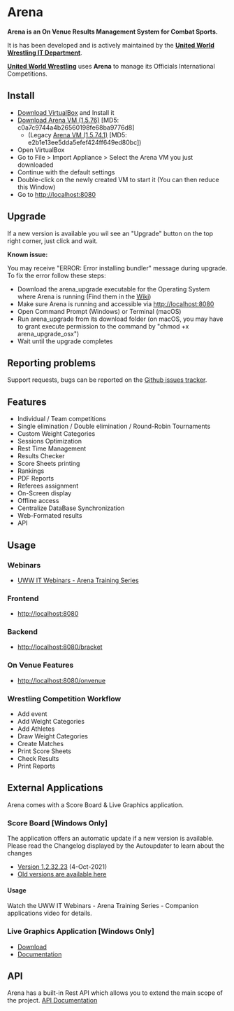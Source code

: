 # Arena

**Arena is an On Venue Results Management System for Combat Sports.**

It is has been developed and is actively maintained by the **[United World Wrestling IT Department](http://uww.io)**.

**[United World Wrestling](https://unitedworldwrestling.org)** uses **Arena** to manage its Officials International Competitions.

## Install

- [Download VirtualBox](https://www.virtualbox.org/wiki/Downloads) and Install it
- [Download Arena VM (1.5.76)](https://we.tl/t-zIFQfJSnGi) [MD5: c0a7c9744a4b26560198fe68ba9776d8]
    - (Legacy [Arena VM (1.5.74.1)](https://we.tl/t-BPiEKwEXGo) [MD5: e2b1e13ee5dda5efef424ff649ed80bc])
- Open VirtualBox
- Go to File > Import Appliance > Select the Arena VM you just downloaded
- Continue with the default settings
- Double-click on the newly created VM to start it (You can then reduce this Window)
- Go to [http://localhost:8080](http://localhost:8080/)

## Upgrade

If a new version is available you wil see an "Upgrade" button on the top right corner, just click and wait.

**Known issue:** 

You may receive "ERROR: Error installing bundler" message during upgrade. To fix the error follow these steps:
- Download the arena_upgrade executable for the Operating System where Arena is running (Find them in the [Wiki](https://github.com/unitedworldwrestling/arena-public/wiki/How-to-use-arena_upgrade-application))
- Make sure Arena is running and accessible via [http://localhost:8080](http://localhost:8080/)
- Open Command Prompt (Windows) or Terminal (macOS)
- Run arena_upgrade from its download folder (on macOS, you may have to grant execute permission to the command by "chmod +x arena_upgrade_osx")
- Wait until the upgrade completes

## Reporting problems

Support requests, bugs can be reported on the [Github issues tracker](https://github.com/unitedworldwrestling/arena-public/issues).

## Features

- Individual / Team competitions
- Single elimination / Double elimination / Round-Robin Tournaments
- Custom Weight Categories
- Sessions Optimization
- Rest Time Management
- Results Checker
- Score Sheets printing
- Rankings
- PDF Reports
- Referees assignment
- On-Screen display
- Offline access
- Centralize DataBase Synchronization
- Web-Formated results
- API

## Usage

### Webinars
- [UWW IT Webinars - Arena Training Series](https://uww.org/webinars?field_webinar_type_target_id=2024&field_datetime_value=All)

### Frontend
- [http://localhost:8080](http://localhost:8080)

### Backend

- [http://localhost:8080/bracket](http://localhost:8080/bracket)

### On Venue Features

- [http://localhost:8080/onvenue](http://localhost:8080/onvenue)

### Wrestling Competition Workflow

- Add event
- Add Weight Categories
- Add Athletes
- Draw Weight Categories
- Create Matches
- Print Score Sheets
- Check Results
- Print Reports

## External Applications

Arena comes with a Score Board & Live Graphics application.

### Score Board [Windows Only]

The application offers an automatic update if a new version is available. Please read the Changelog displayed by the Autoupdater to learn about the changes
- [Version 1.2.32.23](https://github.com/unitedworldwrestling/arena-public/raw/releases/uwwtiming/UWWtimingSetup_1.2.32.23.msi) (4-Oct-2021)
- [Old versions are available here](https://github.com/unitedworldwrestling/arena-public/tree/releases/uwwtiming)

#### Usage
Watch the UWW IT Webinars - Arena Training Series - Companion applications video for details.

### Live Graphics Application [Windows Only]

- [Download](https://github.com/unitedworldwrestling/arena-public/tree/releases/lgtv)
- [Documentation](https://github.com/unitedworldwrestling/arena-public/tree/releases/lgtv)

## API

Arena has a built-in Rest API which allows you to extend the main scope of the project.
[API Documentation](http://arena.unitedworldwrestling.org/api/doc)
